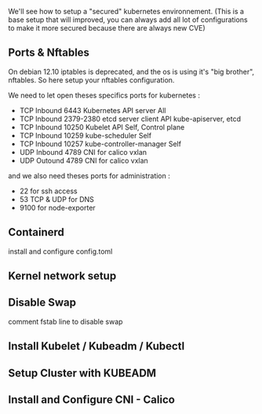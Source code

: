 We'll see how to setup a "secured" kubernetes environnement. (This is a base setup that will improved, you can always add all lot of configurations to make it more secured because there are always new CVE)

## Ports & Nftables
On debian 12.10 iptables is deprecated, and the os is using it's "big brother", nftables.
So here setup your nftables configuration.

We need to let open theses specifics ports for kubernetes :
- TCP	Inbound	6443	Kubernetes API server	All
- TCP	Inbound	2379-2380	etcd server client API	kube-apiserver, etcd
- TCP	Inbound	10250	Kubelet API	Self, Control plane
- TCP	Inbound	10259	kube-scheduler	Self
- TCP	Inbound	10257	kube-controller-manager	Self
- UDP   Inbound 4789    CNI for calico vxlan
- UDP   Outound 4789    CNI for calico vxlan

and we also need theses ports for administration :
- 22 for ssh access
- 53 TCP & UDP for DNS
- 9100 for node-exporter

## Containerd

install and configure config.toml

## Kernel network setup

## Disable Swap
comment fstab line to disable swap

## Install Kubelet / Kubeadm / Kubectl


## Setup Cluster with KUBEADM 

## Install and Configure CNI - Calico